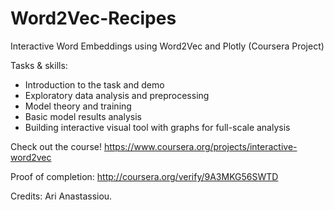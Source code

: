 # Word2Vec-Recipes
Interactive Word Embeddings using Word2Vec and Plotly (Coursera Project)

Tasks & skills:
- Introduction to the task and demo
- Exploratory data analysis and preprocessing
- Model theory and training
- Basic model results analysis
- Building interactive visual tool with graphs for full-scale analysis

Check out the course! https://www.coursera.org/projects/interactive-word2vec

Proof of completion: http://coursera.org/verify/9A3MKG56SWTD

Credits: Ari Anastassiou.

